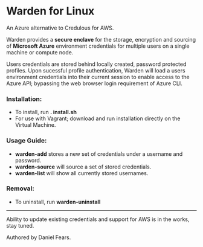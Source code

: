 # Warden for Linux

An Azure alternative to Credulous for AWS.

Warden provides a **secure enclave** for the storage, encryption and sourcing of **Microsoft Azure** environment credentials for multiple users on a single machine or compute node.

Users credentials are stored behind locally created, password protected profiles. Upon sucessful profile authentication, Warden will load a users environment credentials into their current session to enable access to the Azure API; bypassing the web browser login requirement of Azure CLI.

### Installation:

* To install, run **. install.sh**
* For use with Vagrant; download and run installation directly on the Virtual Machine.

### Usage Guide:

* **warden-add** stores a new set of credentials under a username and password.
* **warden-source** will source a set of stored credentials.
* **warden-list** will show all currently stored usernames.

### Removal:

* To uninstall, run **warden-uninstall**

------

Ability to update existing credentials and support for AWS is in the works, stay tuned.

Authored by Daniel Fears.
